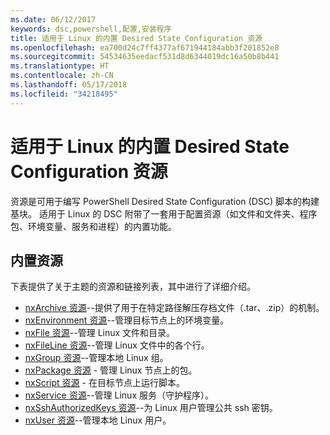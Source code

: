 ```yaml
---
ms.date: 06/12/2017
keywords: dsc,powershell,配置,安装程序
title: 适用于 Linux 的内置 Desired State Configuration 资源
ms.openlocfilehash: ea700d24c7ff4377af671944184abb3f201852e8
ms.sourcegitcommit: 54534635eedacf531d8d6344019dc16a50b8b441
ms.translationtype: HT
ms.contentlocale: zh-CN
ms.lasthandoff: 05/17/2018
ms.locfileid: "34218495"
---
```

# <a name="built-in-desired-state-configuration-resources-for-linux"></a>适用于 Linux 的内置 Desired State Configuration 资源

资源是可用于编写 PowerShell Desired State Configuration (DSC) 脚本的构建基块。 适用于 Linux 的 DSC 附带了一套用于配置资源（如文件和文件夹、程序包、环境变量、服务和进程）的内置功能。

## <a name="built-in-resources"></a>内置资源

下表提供了关于主题的资源和链接列表，其中进行了详细介绍。

* [nxArchive 资源](lnxArchiveResource.md)--提供了用于在特定路径解压存档文件（.tar、.zip）的机制。
* [nxEnvironment 资源](lnxEnvironmentResource.md)--管理目标节点上的环境变量。
* [nxFile 资源](lnxFileResource.md)--管理 Linux 文件和目录。
* [nxFileLine 资源](lnxFileLineResource.md)--管理 Linux 文件中的各个行。
* [nxGroup 资源](lnxGroupResource.md)--管理本地 Linux 组。
* [nxPackage 资源](lnxPackageResource.md) - 管理 Linux 节点上的包。
* [nxScript 资源](lnxScriptResource.md) - 在目标节点上运行脚本。
* [nxService 资源](lnxServiceResource.md)--管理 Linux 服务（守护程序）。
* [nxSshAuthorizedKeys 资源](lnxSshAuthorizedKeysResource.md)--为 Linux 用户管理公共 ssh 密钥。
* [nxUser 资源](lnxUserResource.md)--管理本地 Linux 用户。